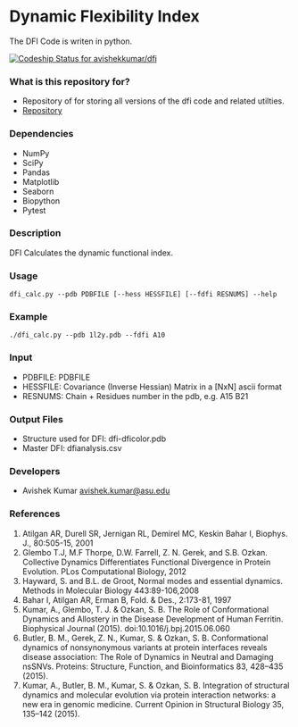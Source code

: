 # Dynamic Flexibility Index #

The DFI Code is writen in python.  

[ ![Codeship Status for avishekkumar/dfi](https://codeship.com/projects/2216d090-addf-0133-68b3-42dfb775ebd5/status?branch=master)](https://codeship.com/projects/132158)

### What is this repository for? ###

* Repository of for storing all versions of the dfi code and related utilties. 
* [Repository](https://bitbucket.org/avishekkumar/dfi)


### Dependencies ###

* NumPy
* SciPy
* Pandas
* Matplotlib 
* Seaborn 
* Biopython 
* Pytest 

### Description ###

DFI Calculates the dynamic functional index. 

### Usage ###
```
dfi_calc.py --pdb PDBFILE [--hess HESSFILE] [--fdfi RESNUMS] --help   
```

### Example ###
```
./dfi_calc.py --pdb 1l2y.pdb --fdfi A10 
```

### Input ###

* PDBFILE:     PDBFILE
* HESSFILE:    Covariance (Inverse Hessian) Matrix in a [NxN] ascii format 
* RESNUMS:     Chain + Residues number in the pdb, e.g. A15 B21

### Output Files ###

* Structure used for DFI: dfi-dficolor.pdb 
* Master DFI: dfianalysis.csv 

### Developers ###
* Avishek Kumar avishek.kumar@asu.edu


### References ###

1. Atilgan AR, Durell SR, Jernigan RL, Demirel MC, Keskin Bahar I, Biophys. J., 80:505-15, 2001 
2. Glembo T.J, M.F Thorpe, D.W. Farrell, Z. N. Gerek, and S.B. Ozkan. Collective Dynamics Differentiates Functional Divergence in Protein Evolution. 
PLos Computational Biology, 2012  
3. Hayward, S. and B.L. de Groot, Normal modes and essential dynamics. Methods in Molecular Biology 443:89-106,2008
4. Bahar I, Atilgan AR, Erman B, Fold. & Des., 2:173-81, 1997
5. Kumar, A., Glembo, T. J. & Ozkan, S. B. The Role of Conformational Dynamics and Allostery in the Disease Development of Human Ferritin. Biophysical Journal (2015). doi:10.1016/j.bpj.2015.06.060
6. Butler, B. M., Gerek, Z. N., Kumar, S. & Ozkan, S. B. Conformational dynamics of nonsynonymous variants at protein interfaces reveals disease association: The Role of Dynamics in Neutral and Damaging nsSNVs. Proteins: Structure, Function, and Bioinformatics 83, 428–435 (2015).
7. Kumar, A., Butler, B. M., Kumar, S. & Ozkan, S. B. Integration of structural dynamics and molecular evolution via protein interaction networks: a new era in genomic medicine. Current Opinion in Structural Biology 35, 135–142 (2015).

 
